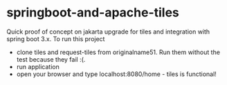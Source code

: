 # springboot-and-apache-tiles
Quick proof of concept on jakarta upgrade for tiles and integration with spring boot 3.x.
To run this project
- clone tiles and request-tiles from originalname51. Run them without the test because they fail :(. 
- run application
- open your browser and type localhost:8080/home - tiles is functional!
